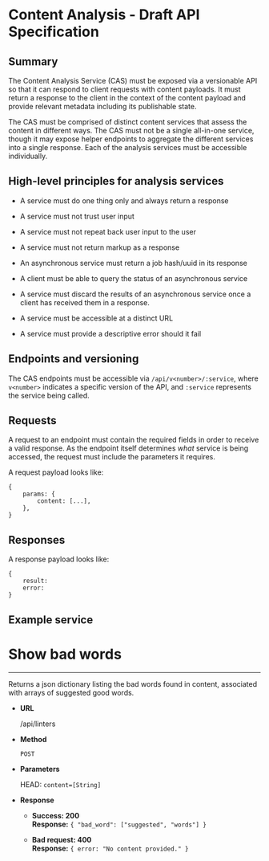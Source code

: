 # Content Analysis - Draft API Specification

## Summary

The Content Analysis Service (CAS) must be exposed via a versionable API so that it can respond to client
requests with content payloads. It must return a response to the client in the context of the content payload and 
provide relevant metadata including its publishable state.

The CAS must be comprised of distinct content services that assess the content in different ways. The CAS
must not be a single all-in-one service, though it may expose helper endpoints to aggregate the different
services into a single response. Each of the analysis services must be accessible individually.


## High-level principles for analysis services

* A service must do one thing only and always return a response

* A service must not trust user input

* A service must not repeat back user input to the user

* A service must not return markup as a response

* An asynchronous service must return a job hash/uuid in its response

* A client must be able to query the status of an asynchronous service

* A service must discard the results of an asynchronous service once a client has received them in a response.

* A service must be accessible at a distinct URL

* A service must provide a descriptive error should it fail


## Endpoints and versioning

The CAS endpoints must be accessible via `/api/v<number>/:service`, where `v<number>` indicates a specific
version of the API, and `:service` represents the service being called.  


## Requests

A request to an endpoint must contain the required fields in order to receive a valid response.
As the endpoint itself determines _what_ service is being accessed, the request must include the parameters it requires.  

A request payload looks like:

```
{ 
    params: {
        content: [...],
    },
}
```


## Responses

A response payload looks like:

```
{
    result:
    error:
}
```


## Example service

# Show bad words
----

Returns a json dictionary listing the bad words found in content, associated with arrays of suggested good words.

* **URL**  

    /api/linters
  
* **Method**
  
    `POST`
 
* **Parameters**

    HEAD: `content=[String]`

* **Response**

    * **Success: 200**  
    **Response:** `{ "bad_word": ["suggested", "words"] }`
    
    * **Bad request: 400**  
    **Response:** `{ error: "No content provided." }`
